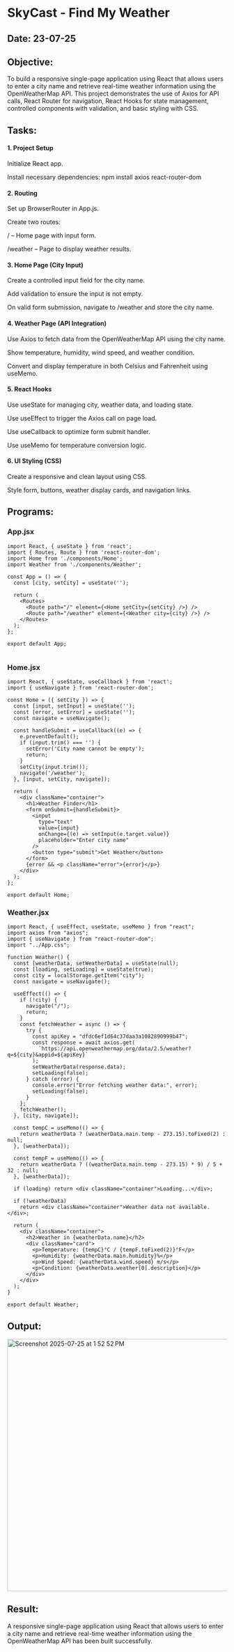 # SkyCast - Find My Weather
## Date: 23-07-25
## Objective:
To build a responsive single-page application using React that allows users to enter a city name and retrieve real-time weather information using the OpenWeatherMap API. This project demonstrates the use of Axios for API calls, React Router for navigation, React Hooks for state management, controlled components with validation, and basic styling with CSS.
## Tasks:

#### 1. Project Setup
Initialize React app.

Install necessary dependencies: npm install axios react-router-dom

#### 2. Routing
Set up BrowserRouter in App.js.

Create two routes:

/ – Home page with input form.

/weather – Page to display weather results.

#### 3. Home Page (City Input)
Create a controlled input field for the city name.

Add validation to ensure the input is not empty.

On valid form submission, navigate to /weather and store the city name.

#### 4. Weather Page (API Integration)
Use Axios to fetch data from the OpenWeatherMap API using the city name.

Show temperature, humidity, wind speed, and weather condition.

Convert and display temperature in both Celsius and Fahrenheit using useMemo.

#### 5. React Hooks
Use useState for managing city, weather data, and loading state.

Use useEffect to trigger the Axios call on page load.

Use useCallback to optimize form submit handler.

Use useMemo for temperature conversion logic.

#### 6. UI Styling (CSS)
Create a responsive and clean layout using CSS.

Style form, buttons, weather display cards, and navigation links.

## Programs:
### App.jsx
```
import React, { useState } from 'react';
import { Routes, Route } from 'react-router-dom';
import Home from './components/Home';
import Weather from './components/Weather';

const App = () => {
  const [city, setCity] = useState('');

  return (
    <Routes>
      <Route path="/" element={<Home setCity={setCity} />} />
      <Route path="/weather" element={<Weather city={city} />} />
    </Routes>
  );
};

export default App;


```

### Home.jsx
```
import React, { useState, useCallback } from 'react';
import { useNavigate } from 'react-router-dom';

const Home = ({ setCity }) => {
  const [input, setInput] = useState('');
  const [error, setError] = useState('');
  const navigate = useNavigate();

  const handleSubmit = useCallback((e) => {
    e.preventDefault();
    if (input.trim() === '') {
      setError('City name cannot be empty');
      return;
    }
    setCity(input.trim());
    navigate('/weather');
  }, [input, setCity, navigate]);

  return (
    <div className="container">
      <h1>Weather Finder</h1>
      <form onSubmit={handleSubmit}>
        <input
          type="text"
          value={input}
          onChange={(e) => setInput(e.target.value)}
          placeholder="Enter city name"
        />
        <button type="submit">Get Weather</button>
      </form>
      {error && <p className="error">{error}</p>}
    </div>
  );
};

export default Home;

```
### Weather.jsx
```
import React, { useEffect, useState, useMemo } from "react";
import axios from "axios";
import { useNavigate } from "react-router-dom";
import "../App.css";

function Weather() {
  const [weatherData, setWeatherData] = useState(null);
  const [loading, setLoading] = useState(true);
  const city = localStorage.getItem("city");
  const navigate = useNavigate();

  useEffect(() => {
    if (!city) {
      navigate("/");
      return;
    }
    const fetchWeather = async () => {
      try {
        const apiKey = "dfdc6ef1d64c37daa3a1082890999b47";
        const response = await axios.get(
          `https://api.openweathermap.org/data/2.5/weather?q=${city}&appid=${apiKey}`
        );
        setWeatherData(response.data);
        setLoading(false);
      } catch (error) {
        console.error("Error fetching weather data:", error);
        setLoading(false);
      }
    };
    fetchWeather();
  }, [city, navigate]);

  const tempC = useMemo(() => {
    return weatherData ? (weatherData.main.temp - 273.15).toFixed(2) : null;
  }, [weatherData]);

  const tempF = useMemo(() => {
    return weatherData ? ((weatherData.main.temp - 273.15) * 9) / 5 + 32 : null;
  }, [weatherData]);

  if (loading) return <div className="container">Loading...</div>;

  if (!weatherData)
    return <div className="container">Weather data not available.</div>;

  return (
    <div className="container">
      <h2>Weather in {weatherData.name}</h2>
      <div className="card">
        <p>Temperature: {tempC}°C / {tempF.toFixed(2)}°F</p>
        <p>Humidity: {weatherData.main.humidity}%</p>
        <p>Wind Speed: {weatherData.wind.speed} m/s</p>
        <p>Condition: {weatherData.weather[0].description}</p>
      </div>
    </div>
  );
}

export default Weather;

```
## Output:

<img width="1710" height="579" alt="Screenshot 2025-07-25 at 1 52 52 PM" src="https://github.com/user-attachments/assets/5e2ddbb5-a75d-4cd9-a3f9-42530b190545" />


## Result:
A responsive single-page application using React that allows users to enter a city name and retrieve real-time weather information using the OpenWeatherMap API has been built successfully. 
